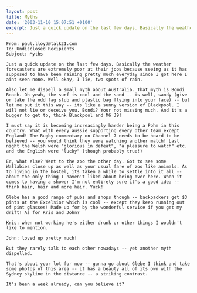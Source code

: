 ```yaml
---
layout: post
title: Myths
date: '2003-11-10 15:07:51 +0100'
excerpt: Just a quick update on the last few days. Basically the weather forecasters are extremely poor at their jobs because seeing as it has supposed to have been raining pretty much everyday since I got here I aint seen none.
---
```

    From: paul.lloyd@talk21.com
    To: Undisclosed Recipients
    Subject: Myths

    Just a quick update on the last few days. Basically the weather forecasters are extremely poor at their jobs because seeing as it has supposed to have been raining pretty much everyday since I got here I aint seen none. Well okay, I lie, two spots of rain.

    Also let me dispell a small myth about Australia. That myth is Bondi Beach. Oh yeah, the surf is cool and the sand -- is well, sandy (give or take the odd fag stub and plastic bag flying into your face) -- but let me put it this way -- its like a sunny version of Blackpool. I will not lie or deceive you. Bondi? Your not missing much. And it's a bugger to get to, think Blackpool and M6 J9!

    I must say it is becoming increasingly harder being a Pohm in this country. What with every aussie supporting every other team except England! The Rugby commentary on Channel 7 needs to be heard to be believed -- you would think they were watching another match! Last night the Welsh were "glorious in defeat", "a pleasure to watch" etc. and the English were "lucky" (though probably true!)

    Er, what else? Went to the zoo the other day. Got to see some Wallabies close up as well as your usual fare of zoo like animals. As to living in the hostel, its taken a while to settle into it all -- about the only thing I haven't liked about being over here. When it comes to having a shower I'm not entirely sure it's a good idea -- think hair, hair and more hair. Yuck!

    Glebe has a good range of pubs and shops though -- backpackers get $3 pints at the Excelsior which is cool -- except they keep running out of pint glasses! Made up for by the wonderful service if you get my drift! As for Kris and John?

    Kris: when not working he's either drunk or other things I wouldn't like to mention.

    John: loved up pretty much!

    But they rarely talk to each other nowadays -- yet another myth dispelled.

    That's about your lot for now -- gunna go about Glebe I think and take some photos of this area -- it has a beauty all of its own with the Sydney skyline in the distance -- a striking contrast.

    It's been a week already, can you believe it?